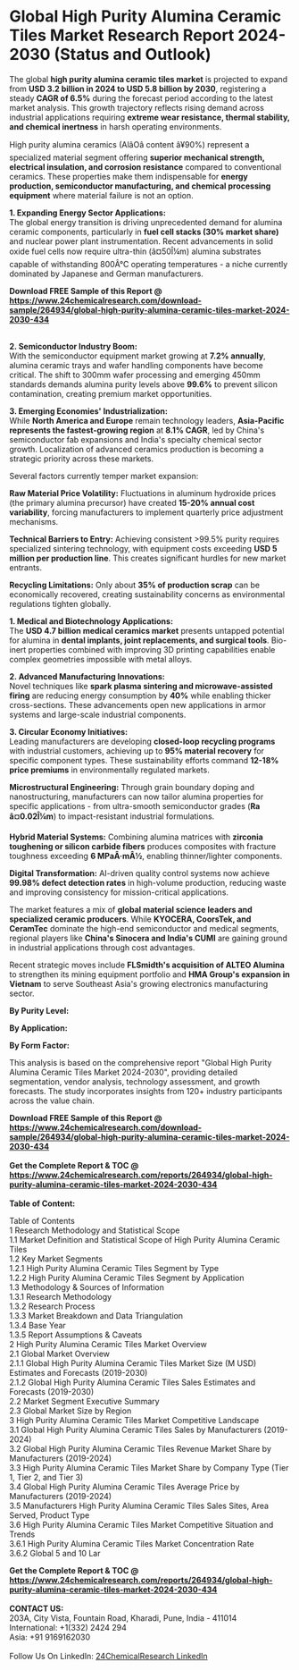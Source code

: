 <h1>Global High Purity Alumina Ceramic Tiles Market Research Report 2024-2030 (Status and Outlook)</h1><p>The global <strong>high purity alumina ceramic tiles market</strong> is projected to expand from <strong>USD 3.2 billion in 2024 to USD 5.8 billion by 2030</strong>, registering a steady <strong>CAGR of 6.5%</strong> during the forecast period according to the latest market analysis. This growth trajectory reflects rising demand across industrial applications requiring <strong>extreme wear resistance, thermal stability, and chemical inertness</strong> in harsh operating environments.</p><p>High purity alumina ceramics (AlâOâ content â¥90%) represent a specialized material segment offering <strong>superior mechanical strength, electrical insulation, and corrosion resistance</strong> compared to conventional ceramics. These properties make them indispensable for <strong>energy production, semiconductor manufacturing, and chemical processing equipment</strong> where material failure is not an option.</p><p><strong>1. Expanding Energy Sector Applications:</strong><br>
The global energy transition is driving unprecedented demand for alumina ceramic components, particularly in <strong>fuel cell stacks (30% market share)</strong> and nuclear power plant instrumentation. Recent advancements in solid oxide fuel cells now require ultra-thin (â¤50Î¼m) alumina substrates capable of withstanding 800Â°C operating temperatures - a niche currently dominated by Japanese and German manufacturers.</p><div><b>Download FREE Sample of this Report @ 
            <a href="https://www.24chemicalresearch.com/download-sample/264934/global-high-purity-alumina-ceramic-tiles-market-2024-2030-434">
            https://www.24chemicalresearch.com/download-sample/264934/global-high-purity-alumina-ceramic-tiles-market-2024-2030-434</a></b></div><br><p><strong>2. Semiconductor Industry Boom:</strong><br>
With the semiconductor equipment market growing at <strong>7.2% annually</strong>, alumina ceramic trays and wafer handling components have become critical. The shift to 300mm wafer processing and emerging 450mm standards demands alumina purity levels above <strong>99.6%</strong> to prevent silicon contamination, creating premium market opportunities.</p><p><strong>3. Emerging Economies' Industrialization:</strong><br>
While <strong>North America and Europe</strong> remain technology leaders, <strong>Asia-Pacific represents the fastest-growing region</strong> at <strong>8.1% CAGR</strong>, led by China's semiconductor fab expansions and India's specialty chemical sector growth. Localization of advanced ceramics production is becoming a strategic priority across these markets.</p><p>Several factors currently temper market expansion:</p><p><strong>Raw Material Price Volatility:</strong> Fluctuations in aluminum hydroxide prices (the primary alumina precursor) have created <strong>15-20% annual cost variability</strong>, forcing manufacturers to implement quarterly price adjustment mechanisms.</p><p><strong>Technical Barriers to Entry:</strong> Achieving consistent &gt;99.5% purity requires specialized sintering technology, with equipment costs exceeding <strong>USD 5 million per production line</strong>. This creates significant hurdles for new market entrants.</p><p><strong>Recycling Limitations:</strong> Only about <strong>35% of production scrap</strong> can be economically recovered, creating sustainability concerns as environmental regulations tighten globally.</p><p><strong>1. Medical and Biotechnology Applications:</strong><br>
The <strong>USD 4.7 billion medical ceramics market</strong> presents untapped potential for alumina in <strong>dental implants, joint replacements, and surgical tools</strong>. Bio-inert properties combined with improving 3D printing capabilities enable complex geometries impossible with metal alloys.</p><p><strong>2. Advanced Manufacturing Innovations:</strong><br>
Novel techniques like <strong>spark plasma sintering and microwave-assisted firing</strong> are reducing energy consumption by <strong>40%</strong> while enabling thicker cross-sections. These advancements open new applications in armor systems and large-scale industrial components.</p><p><strong>3. Circular Economy Initiatives:</strong><br>
Leading manufacturers are developing <strong>closed-loop recycling programs</strong> with industrial customers, achieving up to <strong>95% material recovery</strong> for specific component types. These sustainability efforts command <strong>12-18% price premiums</strong> in environmentally regulated markets.</p><p><strong>Microstructural Engineering:</strong> Through grain boundary doping and nanostructuring, manufacturers can now tailor alumina properties for specific applications - from ultra-smooth semiconductor grades (<strong>Ra â¤0.02Î¼m</strong>) to impact-resistant industrial formulations.</p><p><strong>Hybrid Material Systems:</strong> Combining alumina matrices with <strong>zirconia toughening or silicon carbide fibers</strong> produces composites with fracture toughness exceeding <strong>6 MPaÂ·mÂ½</strong>, enabling thinner/lighter components.</p><p><strong>Digital Transformation:</strong> AI-driven quality control systems now achieve <strong>99.98% defect detection rates</strong> in high-volume production, reducing waste and improving consistency for mission-critical applications.</p><p>The market features a mix of <strong>global material science leaders and specialized ceramic producers</strong>. While <strong>KYOCERA, CoorsTek, and CeramTec</strong> dominate the high-end semiconductor and medical segments, regional players like <strong>China's Sinocera and India's CUMI</strong> are gaining ground in industrial applications through cost advantages.</p><p>Recent strategic moves include <strong>FLSmidth's acquisition of ALTEO Alumina</strong> to strengthen its mining equipment portfolio and <strong>HMA Group's expansion in Vietnam</strong> to serve Southeast Asia's growing electronics manufacturing sector.</p><p><strong>By Purity Level:</strong></p><p><strong>By Application:</strong></p><p><strong>By Form Factor:</strong></p><p>This analysis is based on the comprehensive report "Global High Purity Alumina Ceramic Tiles Market 2024-2030", providing detailed segmentation, vendor analysis, technology assessment, and growth forecasts. The study incorporates insights from 120+ industry participants across the value chain.</p><div><b>Download FREE Sample of this Report @ 
            <a href="https://www.24chemicalresearch.com/download-sample/264934/global-high-purity-alumina-ceramic-tiles-market-2024-2030-434">
            https://www.24chemicalresearch.com/download-sample/264934/global-high-purity-alumina-ceramic-tiles-market-2024-2030-434</a></b></div><br><div><b>Get the Complete Report & TOC @ 
            <a href="https://www.24chemicalresearch.com/reports/264934/global-high-purity-alumina-ceramic-tiles-market-2024-2030-434">
            https://www.24chemicalresearch.com/reports/264934/global-high-purity-alumina-ceramic-tiles-market-2024-2030-434</a></b></div><br>
            <b>Table of Content:</b><p>Table of Contents<br />
1 Research Methodology and Statistical Scope<br />
1.1 Market Definition and Statistical Scope of High Purity Alumina Ceramic Tiles<br />
1.2 Key Market Segments<br />
1.2.1 High Purity Alumina Ceramic Tiles Segment by Type<br />
1.2.2 High Purity Alumina Ceramic Tiles Segment by Application<br />
1.3 Methodology & Sources of Information<br />
1.3.1 Research Methodology<br />
1.3.2 Research Process<br />
1.3.3 Market Breakdown and Data Triangulation<br />
1.3.4 Base Year<br />
1.3.5 Report Assumptions & Caveats<br />
2 High Purity Alumina Ceramic Tiles Market Overview<br />
2.1 Global Market Overview<br />
2.1.1 Global High Purity Alumina Ceramic Tiles Market Size (M USD) Estimates and Forecasts (2019-2030)<br />
2.1.2 Global High Purity Alumina Ceramic Tiles Sales Estimates and Forecasts (2019-2030)<br />
2.2 Market Segment Executive Summary<br />
2.3 Global Market Size by Region<br />
3 High Purity Alumina Ceramic Tiles Market Competitive Landscape<br />
3.1 Global High Purity Alumina Ceramic Tiles Sales by Manufacturers (2019-2024)<br />
3.2 Global High Purity Alumina Ceramic Tiles Revenue Market Share by Manufacturers (2019-2024)<br />
3.3 High Purity Alumina Ceramic Tiles Market Share by Company Type (Tier 1, Tier 2, and Tier 3)<br />
3.4 Global High Purity Alumina Ceramic Tiles Average Price by Manufacturers (2019-2024)<br />
3.5 Manufacturers High Purity Alumina Ceramic Tiles Sales Sites, Area Served, Product Type<br />
3.6 High Purity Alumina Ceramic Tiles Market Competitive Situation and Trends<br />
3.6.1 High Purity Alumina Ceramic Tiles Market Concentration Rate<br />
3.6.2 Global 5 and 10 Lar</p><div><b>Get the Complete Report & TOC @ 
            <a href="https://www.24chemicalresearch.com/reports/264934/global-high-purity-alumina-ceramic-tiles-market-2024-2030-434">
            https://www.24chemicalresearch.com/reports/264934/global-high-purity-alumina-ceramic-tiles-market-2024-2030-434</a></b></div><br><b>CONTACT US:</b><br>
            203A, City Vista, Fountain Road, Kharadi, Pune, India - 411014<br>
            International: +1(332) 2424 294<br>
            Asia: +91 9169162030 <br><br>
            Follow Us On LinkedIn: <a href="https://www.linkedin.com/company/24chemicalresearch/">24ChemicalResearch LinkedIn</a>